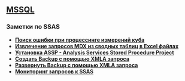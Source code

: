 ## [MSSQL](../MSSQL.md) 
### Заметки по SSAS  
- **[Поиск ошибки при процессинге измерений куба](./Error_Dims/Error_Dims.md)**  
- **[Извлечение запросов MDX из сводных таблиц в Excel файлах](./Excel_GetMDX.md)**  
- **[Установка ASSP - Analysis Services Stored Procedure Project](./Deploying_ASSP.md)**  
- **[Создать Backup с помощью XMLA запроса](./XMLA_create_backup.md)**  
- **[Развернуть Backup с помощью XMLA запроса](./XMLA_restore_backup.md)**  
- **[Мониторинг запросов к SSAS](./Monitoring/Monitoring.md)**

